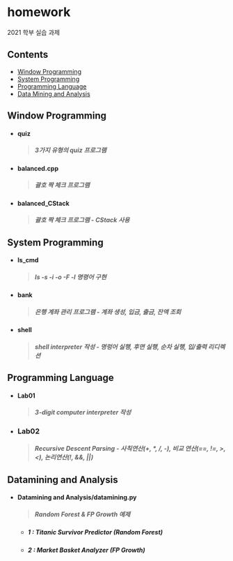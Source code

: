 # homework

2021 학부 실습 과제

## Contents

+ [Window Programming](#window-programming)
+ [System Programming](#system-programming)
+ [Programming Language](#programming-language)
+ [Data Mining and Analysis](#datamining-and-analysis)

 ## Window Programming
 - #### quiz
   > ##### 3가지 유형의 quiz 프로그램
 - #### balanced.cpp
   > ##### 괄호 짝 체크 프로그램
 - #### balanced_CStack
   > ##### 괄호 짝 체크 프로그램 - CStack 사용

 ## System Programming
 - #### ls_cmd
   > ##### ls  -s  -i  -o  -F  -l 명령어 구현
  - #### bank
    > ##### 은행 계좌 관리 프로그램 - 계좌 생성, 입금, 출금, 잔액 조회
  - #### shell
    > ##### shell interpreter 작성 - 명렁어 실행, 후면 실행, 순차 실행, 입/출력 리디렉션

## Programming Language
- #### Lab01
  > ##### 3-digit computer interpreter 작성
- ### Lab02
  > ##### Recursive Descent Parsing - 사칙연산(+, *, /, -), 비교 연산(==, !=, >, <), 논리연산(!, &&, ||)
  
## Datamining and Analysis
- #### Datamining and Analysis/datamining.py
  > ##### Random Forest & FP Growth 예제
    - ##### 1 : Titanic Survivor Predictor (Random Forest)
    - ##### 2 : Market Basket Analyzer (FP Growth)
